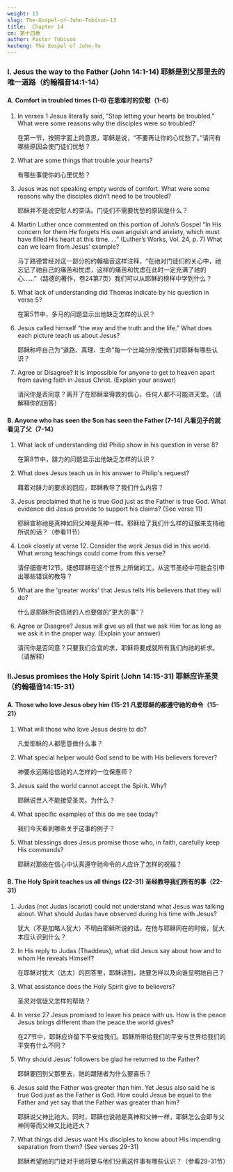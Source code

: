 ```yaml
---
weight: 13
slug: The-Gospel-of-John-Tobison-13
title:  Chapter 14
cn: 第十四章
author: Pastor Tobison
kecheng: The Gospel of John-To
---
```



### I. Jesus the way to the Father (John 14:1-14) 耶稣是到父那里去的唯一道路（约翰福音14:1-14）

#### A. Comfort in troubled times (1-6) 在患难时的安慰（1-6）

1. In verses 1 Jesus literally said, “Stop letting your hearts be troubled.” What were some reasons why the disciples were so troubled?

    在第一节，按照字面上的意思，耶稣是说，“不要再让你的心忧愁了。”请问有哪些原因会使门徒们忧愁？

2. What are some things that trouble your hearts?

    有哪些事使你的心里忧愁？

3. Jesus was not speaking empty words of comfort. What were some reasons why the disciples didn’t need to be troubled?

    耶稣并不是说安慰人的空话。门徒们不需要忧愁的原因是什么？

4. Martin Luther once commented on this portion of John’s Gospel “In His concern for them He forgets His own anguish and anxiety, which must have filled His heart at this time. . .” (Luther’s Works, Vol. 24, p. 7) What can we learn from Jesus’ example?

    马丁路德曾经对这一部分的约翰福音这样注释，“在祂对门徒们的关心中，祂忘记了祂自己的痛苦和忧虑，这样的痛苦和忧虑在此时一定充满了祂的心……”（路德的著作，卷24第7页）我们可以从耶稣的榜样中学到什么？

5. What lack of understanding did Thomas indicate by his question in verse 5?

    在第5节中，多马的问题显示出他缺乏怎样的认识？

6. Jesus called himself “the way and the truth and the life.” What does each picture teach us about Jesus?

    耶稣称呼自己为“道路、真理、生命”每一个比喻分别使我们对耶稣有哪些认识？

7. Agree or Disagree?   It is impossible for anyone to get to heaven apart from saving faith in Jesus Christ.   (Explain your answer)

    请问你是否同意？离开了在耶稣里得救的信心，任何人都不可能进天堂。（请解释你的回答）

#### B. Anyone who has seen the Son has seen the Father (7-14) 凡看见子的就看见了父（7-14）

1. What lack of understanding did Philip show in his question in verse 8? 

    在第8节中，腓力的问题显示出他缺乏怎样的认识？

2. What does Jesus teach us in his answer to Philip's request?

    藉着对腓力的要求的回应，耶稣教导了我们什么内容？

3. Jesus proclaimed that he is true God just as the Father is true God. What evidence did Jesus provide to support his claims? (See verse 11)

    耶稣宣称祂是真神如同父神是真神一样。耶稣给了我们什么样的证据来支持祂所说的话？（参看11节）

4. Look closely at verse 12. Consider the work Jesus did in this world. What wrong teachings could come from this verse?

    请仔细查考12节。细想耶稣在这个世界上所做的工。从这节圣经中可能会引申出哪些错误的教导？

5. What are the 'greater works' that Jesus tells His believers that they will do?

    什么是耶稣所说信祂的人也要做的“更大的事”？

6. Agree or Disagree?  Jesus will give us all that we ask Him for as long as we ask it in the proper way.  (Explain your answer)

    请问你是否同意？只要我们合宜的求，耶稣将要成就所有我们向祂的祈求。（请解释）

### II.Jesus promises the Holy Spirit (John 14:15-31) 耶稣应许圣灵（约翰福音14:15-31）

#### A. Those who love Jesus obey him (15-21 凡爱耶稣的都遵守祂的命令（15-21）

1. What will those who love Jesus desire to do?

    凡爱耶稣的人都愿意做什么事？

2. What special helper would God send to be with His believers forever?

    神要永远赐给信祂的人怎样的一位保惠师？

3. Jesus said the world cannot accept the Spirit. Why?

    耶稣说世人不能接受圣灵。为什么？

3. What specific examples of this do we see today?

    我们今天看到哪些关乎这事的例子？

4. What blessings does Jesus promise those who, in faith, carefully keep His commands?

    耶稣对那些在信心中认真遵守祂命令的人应许了怎样的祝福？

#### B. The Holy Spirit teaches us all things (22-31) 圣经教导我们所有的事（22-31）

1. Judas (not Judas Iscariot) could not understand what Jesus was talking about. What should Judas have observed during his time with Jesus?

    犹大（不是加略人犹大）不明白耶稣所说的话。在他与耶稣同在的时候，犹大本应认识到什么？

2. In His reply to Judas (Thaddeus), what did Jesus say about how and to whom He reveals Himself?

    在耶稣对犹大（达太）的回答里，耶稣讲到，祂要怎样以及向谁显明祂自己？

3. What assistance does the Holy Spirit give to believers?

    圣灵对信徒又怎样的帮助？

4. In verse 27 Jesus promised to leave his peace with us. How is the peace Jesus brings different than the peace the world gives?

    在27节中，耶稣应许留下平安给我们。耶稣所带给我们的平安与世界给我们的平安有什么不同？

5. Why should Jesus’ followers be glad he returned to the Father?

    耶稣要回到父那里去，祂的跟随者为什么要喜乐？

6. Jesus said the Father was greater than him. Yet Jesus also said he is true God just as the Father is God. How could Jesus be equal to the Father and yet say that the Father was greater than him?

    耶稣说父神比祂大。同时，耶稣也说祂是真神和父神一样，耶稣怎么会即与父神同等而父神又比祂还大？

7. What things did Jesus want His disciples to know about His impending separation from them? (See verses 29-31)

    耶稣希望祂的门徒对于祂将要与他们分离这件事有哪些认识？（参看29-31节）


